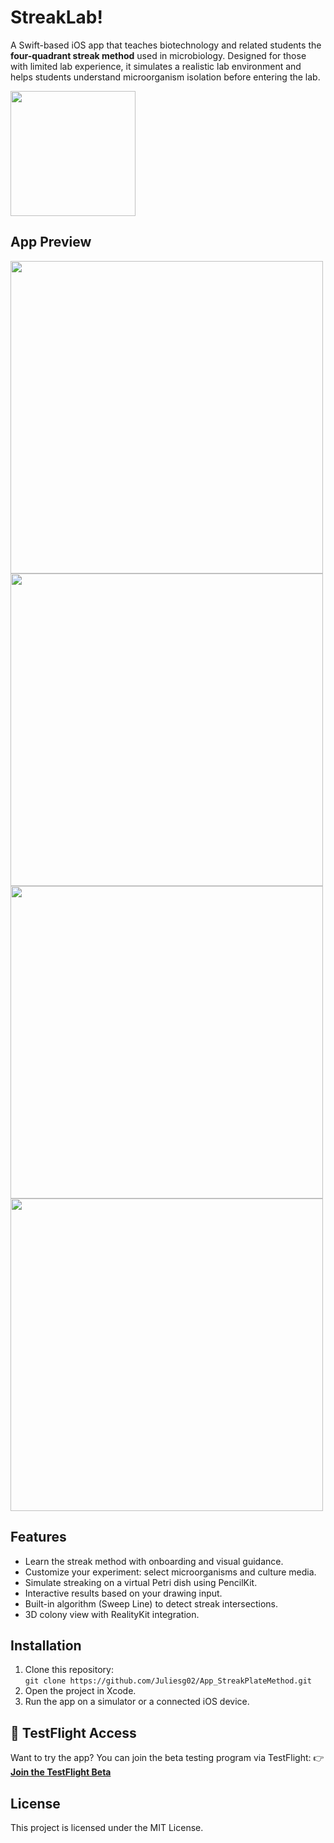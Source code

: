 # StreakLab!
A Swift-based iOS app that teaches biotechnology and related students the **four-quadrant streak method** used in microbiology. Designed for those with limited lab experience, it simulates a realistic lab environment and helps students understand microorganism isolation before entering the lab.

<img src="https://github.com/user-attachments/assets/efd74718-482c-44e6-bb9c-21eceb354e85" width=200 height=200/>

## App Preview

<img src="https://github.com/user-attachments/assets/e99c7555-fef8-4462-87a3-bdb875e9494e" width=500/>
<img src="https://github.com/user-attachments/assets/ca0d1aef-b069-482f-af4e-747406544174" width=500/>
<img src="https://github.com/user-attachments/assets/a67ffc44-dd64-4f51-819c-dee78d8d3e6c" width=500/>
<img src="https://github.com/user-attachments/assets/a4167336-f66c-4a69-9b06-2c9e30dac4f9" width=500/>

## Features
- Learn the streak method with onboarding and visual guidance.
- Customize your experiment: select microorganisms and culture media.
- Simulate streaking on a virtual Petri dish using PencilKit.
- Interactive results based on your drawing input.
- Built-in algorithm (Sweep Line) to detect streak intersections.
- 3D colony view with RealityKit integration.

## Installation
1. Clone this repository:  
   `git clone https://github.com/Juliesg02/App_StreakPlateMethod.git`
2. Open the project in Xcode.
3. Run the app on a simulator or a connected iOS device.

## 🚀 TestFlight Access
Want to try the app? You can join the beta testing program via TestFlight:
👉 [**Join the TestFlight Beta**](https://testflight.apple.com/join/RgBHQpuM)  

## License
This project is licensed under the MIT License.

